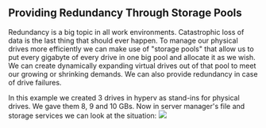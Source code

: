<h2>Providing Redundancy Through Storage Pools</h2>

Redundancy is a big topic in all work environments. Catastrophic loss of data is the last thing that should ever happen. 
To manage our physical drives more efficiently we can make use of "storage pools" that allow us to put every gigabyte of every drive
in one big pool and allocate it as we wish. We can create dynamically expanding virtual drives out of that pool to meet our growing or shrinking demands.
We can also provide redundancy in case of drive failures.

In this example we created 3 drives in hyperv as stand-ins for physical drives. We gave them 8, 9 and 10 GBs. 
Now in server manager's file and storage services we can look at the situation:
<img src="https://i.imgur.com/smJMUEA.png">
